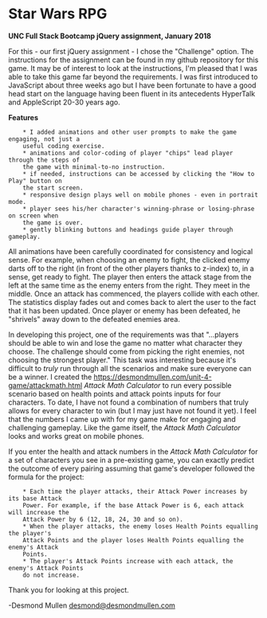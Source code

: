 # Star Wars RPG
**UNC Full Stack Bootcamp jQuery assignment, January 2018**

For this - our first jQuery assignment - I chose the "Challenge" option. The instructions for the assignment can be found in my github repository for this game. It may be of interest to look at the instructions, I'm pleased that I was able to take this game far beyond the requirements. I was first introduced to JavaScript about three weeks ago but I have been fortunate to have a good head start on the language having been fluent in its antecedents HyperTalk and AppleScript 20-30 years ago.

**Features**

        * I added animations and other user prompts to make the game engaging, not just a
        useful coding exercise.
        * animations and color-coding of player "chips" lead player through the steps of
        the game with minimal-to-no instruction.
        * if needed, instructions can be accessed by clicking the "How to Play" button on
        the start screen.
        * responsive design plays well on mobile phones - even in portrait mode.
        * player sees his/her character's winning-phrase or losing-phrase on screen when
        the game is over.
        * gently blinking buttons and headings guide player through gameplay.

All animations have been carefully coordinated for consistency and logical sense. For example, when choosing an enemy to fight, the clicked enemy darts off to the right (in front of the other players thanks to z-index) to, in a sense, get ready to fight. The player then enters the attack stage from the left at the same time as the enemy enters from the right. They meet in the middle. Once an attack has commenced, the players collide with each other. The statistics display fades out and comes back to alert the user to the fact that it has been updated. Once player or enemy has been defeated, he "shrivels" away down to the defeated enemies area.

In developing this project, one of the requirements was that "...players should be able to win and lose the game no matter what character they choose. The challenge should come from picking the right enemies, not choosing the strongest player." This task was interesting because it's difficult to *truly* run through all the scenarios and make sure everyone can be a winner. I created the https://desmondmullen.com/unit-4-game/attackmath.html *Attack Math Calculator* to run every possible scenario based on health points and attack points inputs for four characters. To date, I have not found a combination of numbers that truly allows for every character to win (but I may just have not found it yet). I feel that the numbers I came up with for my game make for engaging and challenging gameplay. Like the game itself, the *Attack Math Calculator* looks and works great on mobile phones.

If you enter the health and attack numbers in the *Attack Math Calculator* for a set of
characters you see in a pre-existing game, you can exactly predict the outcome of every
pairing assuming that game's developer followed the formula for the project:

        * Each time the player attacks, their Attack Power increases by its base Attack
        Power. For example, if the base Attack Power is 6, each attack will increase the
        Attack Power by 6 (12, 18, 24, 30 and so on).
        * When the player attacks, the enemy loses Health Points equalling the player's
        Attack Points and the player loses Health Points equalling the enemy's Attack
        Points.
        * The player's Attack Points increase with each attack, the enemy's Attack Points
        do not increase.

Thank you for looking at this project.

-Desmond Mullen desmond@desmondmullen.com